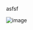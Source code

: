 asfsf 

![image](https://github.com/Vikram-Krishna/Vel-test/assets/74612850/f0b94738-e2de-40fe-a027-e8e102e88087)
